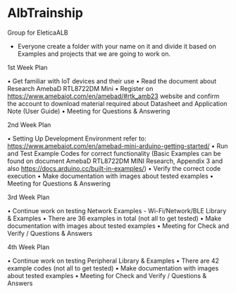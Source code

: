 # AlbTrainship
Group for EleticaALB
- Everyone create a folder with your name on it and divide it based on Examples and projects that we are going to work on.

1st Week Plan

• Get familiar with IoT devices and their use
• Read the document about Research AmebaD RTL8722DM Mini
• Register on https://www.amebaiot.com/en/amebad/#rtk_amb23 website and confirm the account to download material required about Datasheet and Application Note (User Guide)
• Meeting for Questions & Answering

2nd Week Plan

• Setting Up Development Environment refer to: https://www.amebaiot.com/en/amebad-mini-arduino-getting-started/
• Run and Test Example Codes for correct functionality (Basic Examples can be found on document AmebaD RTL8722DM MINI Research, Appendix 3 and also https://docs.arduino.cc/built-in-examples/)
• Verify the correct code execution
• Make documentation with images about tested examples
• Meeting for Questions & Answering

3rd Week Plan

• Continue work on testing Network Examples - Wi-Fi/Network/BLE Library & Examples
• There are 36 examples in total (not all to get tested)
• Make documentation with images about tested examples
• Meeting for Check and Verify / Questions & Answers

4th Week Plan

• Continue work on testing Peripheral Library & Examples
• There are 42 example codes (not all to get tested)
• Make documentation with images about tested examples
• Meeting for Check and Verify / Questions & Answers
